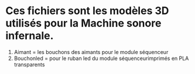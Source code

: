 # Ces fichiers sont les modèles 3D utilisés pour la Machine sonore infernale.
1. Aimant = les bouchons des aimants pour le module séquenceur
2. Bouchonled = pour le ruban led du module séquenceurimprimés en PLA transparents
